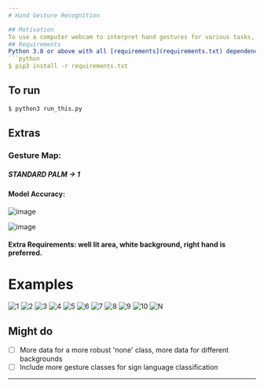 ```yaml
---
# Hand Gesture Recognition

## Motivation
To use a computer webcam to interpret hand gestures for various tasks, like sign langauge recognition and potentially even automation.
## Requirements
Python 3.8 or above with all [requirements](requirements.txt) dependencies installed. To install run:
```python
$ pip3 install -r requirements.txt
```
## To run
```python
$ python3 run_this.py
```
## Extras

### Gesture Map:
##### STANDARD PALM -> 1

#### Model Accuracy:

![image](https://user-images.githubusercontent.com/52780573/103467236-12632f80-4d73-11eb-835b-1809d6b8cb45.png)


![image](https://user-images.githubusercontent.com/52780573/103467253-2e66d100-4d73-11eb-8cdc-a6e219a0eea0.png)

#### Extra Requirements: well lit area, white background, right hand is preferred.

# Examples
![1](https://user-images.githubusercontent.com/52780573/103467346-45f28980-4d74-11eb-80c7-950c21f39616.png)
![2](https://user-images.githubusercontent.com/52780573/103467347-48ed7a00-4d74-11eb-94f8-58ed21ff956c.png)
![3](https://user-images.githubusercontent.com/52780573/103467348-4b4fd400-4d74-11eb-9721-8547ecb967d5.png)
![4](https://user-images.githubusercontent.com/52780573/103467349-4d199780-4d74-11eb-82af-c13780f1852e.png)
![5](https://user-images.githubusercontent.com/52780573/103467350-4f7bf180-4d74-11eb-8b25-db91e23b6f6a.png)
![6](https://user-images.githubusercontent.com/52780573/103467352-50ad1e80-4d74-11eb-8bae-1c494cb7dceb.png)
![7](https://user-images.githubusercontent.com/52780573/103467353-5276e200-4d74-11eb-901b-58a8bf383d47.png)
![8](https://user-images.githubusercontent.com/52780573/103467355-5440a580-4d74-11eb-93e5-53a78fa47d8b.png)
![9](https://user-images.githubusercontent.com/52780573/103467357-5571d280-4d74-11eb-9264-18c3efb8a7ee.png)
![10](https://user-images.githubusercontent.com/52780573/103467359-573b9600-4d74-11eb-9bba-68b770eb0b63.png)
![N](https://user-images.githubusercontent.com/52780573/103467360-586cc300-4d74-11eb-8347-95a6aa955f3f.png)


## Might do
- [ ] More data for a more robust 'none' class, more data for different backgrounds
- [ ] Include more gesture classes for sign language classification
---
```



